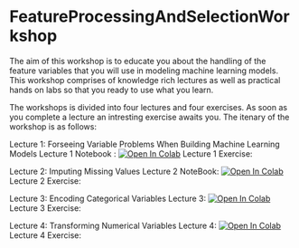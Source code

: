 # FeatureProcessingAndSelectionWorkshop

The aim of this workshop is to educate you about the handling of the feature variables that you will use in modeling machine learning models. This workshop comprises of knowledge rich lectures as well as practical hands on labs so that you ready to use what you learn.

The workshops is divided into four lectures and four exercises. As soon as you complete a lecture an intresting exercise awaits you. The itenary of the workshop is as follows:

Lecture 1: Forseeing Variable Problems When Building Machine Learning Models
Lecture 1 Notebook : [![Open In Colab](https://colab.research.google.com/assets/colab-badge.svg)](https://colab.research.google.com/github/univai-ghf/FeatureProcessingAndSelectionWorkshop/blob/main/Lectures/Lecture1_ForseeingVariableProblemsWhenBildingMLModels.ipynb)
Lecture 1 Exercise: 

Lecture 2: Imputing Missing Values
Lecture 2 NoteBook: [![Open In Colab](https://colab.research.google.com/assets/colab-badge.svg)](https://colab.research.google.com/github/univai-ghf/FeatureProcessingAndSelectionWorkshop/blob/main/Lectures/Lecture2_ImputingMissingData.ipynb)
Lecture 2 Exercise:

Lecture 3: Encoding Categorical Variables
Lecture 3: [![Open In Colab](https://colab.research.google.com/assets/colab-badge.svg)](https://colab.research.google.com/github/univai-ghf/FeatureProcessingAndSelectionWorkshop/blob/main/Lectures/Lecture3_EncodingCategoricalVariables.ipynb)
Lecture 3 Exercise: 

Lecture 4: Transforming Numerical Variables
Lecture 4: [![Open In Colab](https://colab.research.google.com/assets/colab-badge.svg)](https://colab.research.google.com/github/univai-ghf/FeatureProcessingAndSelectionWorkshop/blob/main/Lectures/Lecture4_TransformingNumericalVariables.ipynb)
Lecture 4 Exercise:
